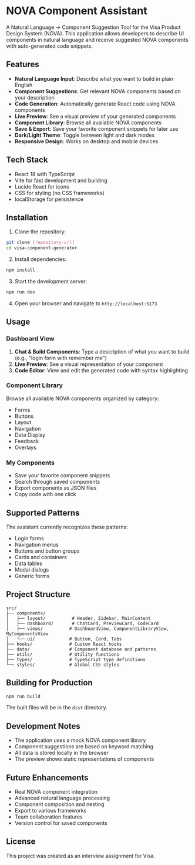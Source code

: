 # NOVA Component Assistant

A Natural Language → Component Suggestion Tool for the Visa Product Design System (NOVA). This application allows developers to describe UI components in natural language and receive suggested NOVA components with auto-generated code snippets.

## Features

- **Natural Language Input**: Describe what you want to build in plain English
- **Component Suggestions**: Get relevant NOVA components based on your description
- **Code Generation**: Automatically generate React code using NOVA components
- **Live Preview**: See a visual preview of your generated components
- **Component Library**: Browse all available NOVA components
- **Save & Export**: Save your favorite component snippets for later use
- **Dark/Light Theme**: Toggle between light and dark modes
- **Responsive Design**: Works on desktop and mobile devices

## Tech Stack

- React 18 with TypeScript
- Vite for fast development and building
- Lucide React for icons
- CSS for styling (no CSS frameworks)
- localStorage for persistence

## Installation

1. Clone the repository:
```bash
git clone [repository-url]
cd visa-component-generator
```

2. Install dependencies:
```bash
npm install
```

3. Start the development server:
```bash
npm run dev
```

4. Open your browser and navigate to `http://localhost:5173`

## Usage

### Dashboard View

1. **Chat & Build Components**: Type a description of what you want to build (e.g., "login form with remember me")
2. **Live Preview**: See a visual representation of your component
3. **Code Editor**: View and edit the generated code with syntax highlighting

### Component Library

Browse all available NOVA components organized by category:
- Forms
- Buttons
- Layout
- Navigation
- Data Display
- Feedback
- Overlays

### My Components

- Save your favorite component snippets
- Search through saved components
- Export components as JSON files
- Copy code with one click

## Supported Patterns

The assistant currently recognizes these patterns:
- Login forms
- Navigation menus
- Buttons and button groups
- Cards and containers
- Data tables
- Modal dialogs
- Generic forms

## Project Structure

```
src/
├── components/
│   ├── layout/          # Header, Sidebar, MainContent
│   ├── dashboard/       # ChatCard, PreviewCard, CodeCard
│   ├── views/          # DashboardView, ComponentLibraryView, MyComponentsView
│   └── ui/             # Button, Card, Tabs
├── hooks/              # Custom React hooks
├── data/               # Component database and patterns
├── utils/              # Utility functions
├── types/              # TypeScript type definitions
└── styles/             # Global CSS styles
```

## Building for Production

```bash
npm run build
```

The built files will be in the `dist` directory.

## Development Notes

- The application uses a mock NOVA component library
- Component suggestions are based on keyword matching
- All data is stored locally in the browser
- The preview shows static representations of components

## Future Enhancements

- Real NOVA component integration
- Advanced natural language processing
- Component composition and nesting
- Export to various frameworks
- Team collaboration features
- Version control for saved components

## License

This project was created as an interview assignment for Visa.
